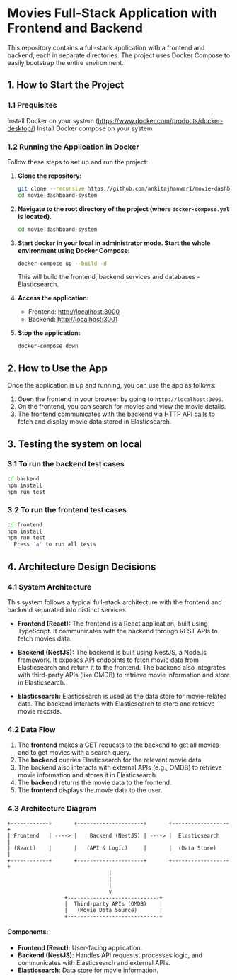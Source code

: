 # Movies Full-Stack Application with Frontend and Backend

This repository contains a full-stack application with a frontend and backend, each in separate directories. The project uses Docker Compose to easily bootstrap the entire environment.

## 1. How to Start the Project

### 1.1 Prequisites

Install Docker on your system (https://www.docker.com/products/docker-desktop/)
Install Docker compose on your system 

### 1.2 Running the Application in Docker

Follow these steps to set up and run the project:

1. **Clone the repository:**
    ```bash
    git clone --recursive https://github.com/ankitajhanwar1/movie-dashboard-system.git
    cd movie-dashboard-system
    ```

2. **Navigate to the root directory of the project (where `docker-compose.yml` is located).**
    ```bash
    cd movie-dashboard-system
    ```

3. **Start docker in your local in administrator mode. Start the whole environment using Docker Compose:**
    ```bash
    docker-compose up --build -d
    ```
    This will build the frontend, backend services and databases - Elasticsearch.

4. **Access the application:**
    - Frontend: [http://localhost:3000](http://localhost:3000)
    - Backend: [http://localhost:3001](http://localhost:3001)

5. **Stop the application:**
    ```bash
    docker-compose down
    ```

## 2. How to Use the App

Once the application is up and running, you can use the app as follows:

1. Open the frontend in your browser by going to `http://localhost:3000`.
2. On the frontend, you can search for movies and view the movie details.
3. The frontend communicates with the backend via HTTP API calls to fetch and display movie data stored in Elasticsearch.

## 3. Testing the system on local

### 3.1 To run the backend test cases
```bash
cd backend
npm install
npm run test
```

### 3.2 To run the frontend test cases
```bash
cd frontend
npm install
npm run test
  Press 'a' to run all tests
```

## 4. Architecture Design Decisions

### 4.1 System Architecture

This system follows a typical full-stack architecture with the frontend and backend separated into distinct services.

- **Frontend (React):** The frontend is a React application, built using TypeScript. It communicates with the backend through REST APIs to fetch movies data.
  
- **Backend (NestJS):** The backend is built using NestJS, a Node.js framework. It exposes API endpoints to fetch movie data from Elasticsearch and return it to the frontend. The backend also integrates with third-party APIs (like OMDB) to retrieve movie information and store in Elasticsearch.
  
- **Elasticsearch:** Elasticsearch is used as the data store for movie-related data. The backend interacts with Elasticsearch to store and retrieve movie records.

### 4.2 Data Flow

1. The **frontend** makes a GET requests to the backend to get all movies and to get movies with a search query.
2. The **backend** queries Elasticsearch for the relevant movie data.
3. The backend also interacts with external APIs (e.g., OMDB) to retrieve movie information and stores it in Elasticsearch.
4. The **backend** returns the movie data to the frontend.
5. The **frontend** displays the movie data to the user.

### 4.3 Architecture Diagram

    +------------+       +---------------------+       +------------------+
    | Frontend   | ----> |    Backend (NestJS) | ----> |  Elasticsearch   |
    | (React)    |       |   (API & Logic)     |       |  (Data Store)    |
    +------------+       +---------------------+       +------------------+
                                    |
                                    |  
                                    |
                                    v
                      +-----------------------------+
                      |  Third-party APIs (OMDB)    |
                      |   (Movie Data Source)       |
                      +-----------------------------+


#### Components:
- **Frontend (React)**: User-facing application.
- **Backend (NestJS)**: Handles API requests, processes logic, and communicates with Elasticsearch and external APIs.
- **Elasticsearch**: Data store for movie information.

